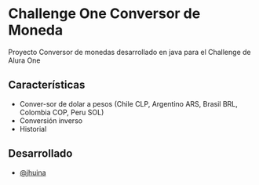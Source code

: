 
# Challenge One Conversor de Moneda

Proyecto Conversor de monedas desarrollado en java para el Challenge de Alura One

## Características

- Conver-sor de dolar a pesos
    (Chile CLP,
    Argentino ARS,
    Brasil BRL,
    Colombia COP,
    Peru SOL)
-   Conversión inverso
-   Historial

## Desarrollado

- [@jhuina](https://github.com/jhuina/)
